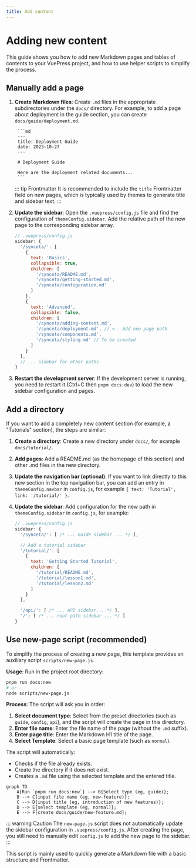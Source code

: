 ```yaml
---
title: Add content
---
```


# Adding new content

This guide shows you how to add new Markdown pages and tables of contents to your VuePress project, and how to use helper scripts to simplify the process.

## Manually add a page

1.  **Create Markdown files**: Create `.md` files in the appropriate subdirectories under the `docs/` directory. For example, to add a page about deployment in the guide section, you can create `docs/guide/deployment.md`.

         ```md
         ---
         title: Deployment Guide
         date: 2023-10-27
         ---

         # Deployment Guide

         Here are the deployment related documents...
         ```

    ::: tip Frontmatter
    It is recommended to include the `title` Frontmatter field on new pages, which is typically used by themes to generate title and sidebar text.
    :::

2.  **Update the sidebar**: Open the `.vuepress/config.js` file and find the configuration of `themeConfig.sidebar`. Add the relative path of the new page to the corresponding sidebar array.

    ```js {4}
    // .vuepress/config.js
    sidebar: {
      '/synceta/': [
        {
          text: 'Basics',
          collapsible: true,
          children: [
            '/synceta/README.md',
            '/synceta/getting-started.md',
            '/synceta/configuration.md'
          ]
        },
        {
          text: 'Advanced',
          collapsible: false,
          children: [
            '/synceta/adding-content.md',
            '/synceta/deployment.md', // <-- Add new page path
            '/synceta/components.md',
            '/synceta/styling.md' // To be created
          ]
        }
      ],
      // ... sidebar for other paths
    }
    ```

3.  **Restart the development server**: If the development server is running, you need to restart it (Ctrl+C then `pnpm docs:dev`) to load the new sidebar configuration and pages.

## Add a directory

If you want to add a completely new content section (for example, a "Tutorials" section), the steps are similar:

1. **Create a directory**: Create a new directory under `docs/`, for example `docs/tutorial/`.
2. **Add pages**: Add a README.md (as the homepage of this section) and other .md files in the new directory.
3. **Update the navigation bar (optional)**: If you want to link directly to this new section in the top navigation bar, you can add an entry in `themeConfig.navbar` in `config.js`, for example `{ text: 'Tutorial', link: '/tutorial/' }`.
4. **Update the sidebar**: Add configuration for the new path in `themeConfig.sidebar` in `config.js`, for example:

   ```js
   // .vuepress/config.js
   sidebar: {
     '/synceta/': [ /* ... Guide sidebar ... */ ],

     // Add a tutorial sidebar
     '/tutorial/': [
       {
         text: 'Getting Started Tutorial',
         children: [
           '/tutorial/README.md',
           '/tutorial/lesson1.md',
           '/tutorial/lesson2.md'
         ]
       }
     ],

     '/api/': [ /* ... API sidebar... */ ],
     '/': [ /* ... root path sidebar ... */ ]
   }
   ```

## Use new-page script (recommended)

To simplify the process of creating a new page, this template provides an auxiliary script `scripts/new-page.js`.

**Usage**: Run in the project root directory:

```bash
pnpm run docs:new
# or
node scripts/new-page.js
```

**Process**: The script will ask you in order:

1. **Select document type**: Select from the preset directories (such as `guide`, `config`, `api`), and the script will create the page in this directory.
2. **Enter file name**: Enter the file name of the page (without the `.md` suffix).
3. **Enter page title**: Enter the Markdown H1 title of the page.
4. **Select Template**: Select a basic page template (such as `normal`).

The script will automatically:

- Checks if the file already exists.
- Create the directory if it does not exist.
- Creates a `.md` file using the selected template and the entered title.

```mermaid
graph TD
    A[Run `pnpm run docs:new`] --> B{Select type (eg, guide)};
    B --> C{input file name (eg, new-feature)};
    C --> D{input title (eg, introduction of new features)};
    D --> E{select template (eg, normal)};
    E --> F[create docs/guide/new-feature.md];
```

::: warning Caution
The `new-page.js` script does not automatically update the sidebar configuration in `.vuepress/config.js`. After creating the page, you still need to manually edit `config.js` to add the new page to the sidebar.
:::

This script is mainly used to quickly generate a Markdown file with a basic structure and Frontmatter.

